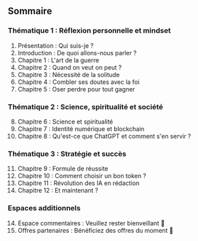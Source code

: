 ## Sommaire 

### **Thématique 1 : Réflexion personnelle et mindset**  
1. Présentation : Qui suis-je ?  
2. Introduction : De quoi allons-nous parler ?  
3. Chapitre 1 : L'art de la guerre  
4. Chapitre 2 : Quand on veut on peut ?  
5. Chapitre 3 : Nécessité de la solitude  
6. Chapitre 4 : Combler ses doutes avec la foi  
7. Chapitre 5 : Oser perdre pour tout gagner  

### **Thématique 2 : Science, spiritualité et société**  
8. Chapitre 6 : Science et spiritualité  
9. Chapitre 7 : Identité numérique et blockchain  
10. Chapitre 8 : Qu'est-ce que ChatGPT et comment s'en servir ?  

### **Thématique 3 : Stratégie et succès**  
11. Chapitre 9 : Formule de réussite  
12. Chapitre 10 : Comment choisir un bon token ?  
13. Chapitre 11 : Révolution des IA en rédaction  
14. Chapitre 12 : Et maintenant ?

### **Espaces additionnels**  
14. Espace commentaires : Veuillez rester bienveillant 🤝  
15. Offres partenaires : Bénéficiez des offres du moment 🎁  

